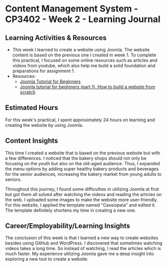 # Content Management System - CP3402 - Week 2 - Learning Journal

## Learning Activities & Resources
 - This week I learned to create a website using Joomla. The website content is based on the previous one I created in week 1. To complete this practical,
   I focused on some online resources such as articles and videos from youtube, which also help me build a solid foundation and preparations for assignment 1.
 - Resources:
   - [Joomla Tutorial for Beginners](https://www.hostinger.com/tutorials/joomla/)
   - [Joomla tutorial for beginners (part 1). How to build a website from scratch](https://www.youtube.com/watch?v=qFVBzT3FTi8)

## Estimated Hours
For this week's practical, I spent approximately 24 hours on learning and creating the website by using Joomla.

## Content Insights

This time I created a website that is based on the previous website but with a few differences. I noticed that the bakery shops should not only be focusing on 
the youth but also on the old-aged audience. Thus, I expanded the menu options by adding super healthy bakery products and beverages for the senior audiences, 
increasing the bakery market from young adults to seniors.

Throughout this journey, I found some difficulties in utilizing Joomla at first but got them all solved after watching the videos and reading the articles on 
the web. I uploaded some images to make the website more user-friendly. For this website, I applied the template named "Cassiopeia" and edited it. The template 
definitely shortens my time in creating a new one.

## Career/Employability/Learning Insights

The conclusion of this week is that I learned a new way to create websites besides using GitHub and WordPress. 
I discovered that sometimes watching videos takes a long time. So instead of watching, I read the articles which 
is much faster. My experience utilizing Joomla gave me a deep insight into exploring a new tool to create a website.

